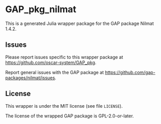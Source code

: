 # GAP_pkg_nilmat

This is a generated Julia wrapper package for the GAP package Nilmat 1.4.2.

## Issues

Please report issues specific to this wrapper package at <https://github.com/oscar-system/GAP_pkg>.

Report general issues with the GAP package at <https://github.com/gap-packages/nilmat/issues>.

## License

This wrapper is under the MIT license (see file `LICENSE`).

The license of the wrapped GAP package is GPL-2.0-or-later.
